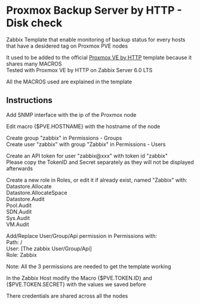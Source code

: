 # Proxmox Backup Server by HTTP - Disk check
Zabbix Template that enable monitoring of backup status for every hosts that have a desidered tag on Proxmox PVE nodes  

It used to be added to the official [Proxmox VE by HTTP](https://www.zabbix.com/integrations/proxmox) template because it shares many MACROS  
Tested with Proxmox VE by HTTP on Zabbix Server 6.0 LTS

All the MACROS used are explained in the template  

## Instructions
Add SNMP interface with the ip of the Proxmox node  

Edit macro {$PVE.HOSTNAME} with the hostname of the node  

Create group "zabbix" in Permissions - Groups  
Create user "zabbix" with group "Zabbix" in Permissions - Users  

Create an API token for user "zabbix@xxx" with token id "zabbix"  
Please copy the TokenID and Secret separately as they will not be displayed afterwards  

Create a new role in Roles, or edit it if already exist, named "Zabbix" with:  
Datastore.Allocate  
Datastore.AllocateSpace  
Datastore.Audit  
Pool.Audit  
SDN.Audit  
Sys.Audit  
VM.Audit  

Add/Replace User/Group/Api permission in Permissions with:  
Path: /  
User: [The zabbix User/Group/Api]  
Role: Zabbix  

Note: All the 3 permissions are needed to get the template working  

In the Zabbix Host modify the Macro {$PVE.TOKEN.ID} and {$PVE.TOKEN.SECRET} with the values we saved before  

There credentials are shared across all the nodes  
